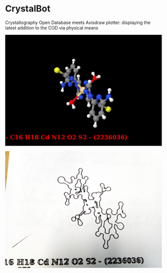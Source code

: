 # CrystalBot
Crystallography Open Database meets Axisdraw plotter: 
displaying the latest addition to the COD via physical means

![alt text](https://github.com/Technariumas/CrystalBot/blob/master/example.png)

![alt text](https://github.com/Technariumas/CrystalBot/blob/master/plot.jpg)



